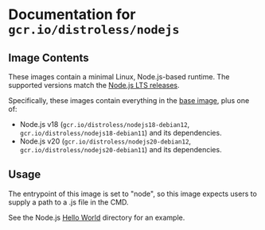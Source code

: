 # Documentation for `gcr.io/distroless/nodejs`

## Image Contents

These images contain a minimal Linux, Node.js-based runtime. The supported versions match the [Node.js LTS releases](https://nodejs.org/en/about/releases/).

Specifically, these images contain everything in the [base image](../base/README.md), plus one of:

- Node.js v18 (`gcr.io/distroless/nodejs18-debian12`, `gcr.io/distroless/nodejs18-debian11`) and its dependencies.
- Node.js v20 (`gcr.io/distroless/nodejs20-debian12`, `gcr.io/distroless/nodejs20-debian11`) and its dependencies.

## Usage

The entrypoint of this image is set to "node", so this image expects users to supply a path to a .js file in the CMD.

See the Node.js [Hello World](../examples/nodejs/) directory for an example.
